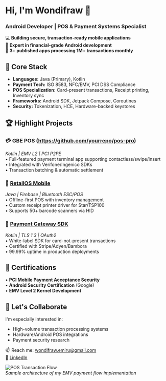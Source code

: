 # Hi, I'm Wondifraw 👋  
### Android Developer | POS & Payment Systems Specialist  

💻 **Building secure, transaction-ready mobile applications**  
🏦 **Expert in financial-grade Android development**  
📱 **3+ published apps processing 1M+ transactions monthly**  

## 🔧 Core Stack  
- **Languages:** Java (Primary), Kotlin  
- **Payment Tech:** ISO 8583, NFC/EMV, PCI DSS Compliance  
- **POS Specialization:** Card-present transactions, Receipt printing, Inventory sync  
- **Frameworks:** Android SDK, Jetpack Compose, Coroutines  
- **Security:** Tokenization, HCE, Hardware-backed keystores  

## 🏆 Highlight Projects  

### 💳 GBE POS (https://github.com/yourrepo/pos-pro)  
_Kotlin | EMV L2 | PCI P2PE_  
• Full-featured payment terminal app supporting contactless/swipe/insert  
• Integrated with Verifone/Ingenico SDKs  
• Transaction batching & automatic settlement  

### 🏪 [RetailOS Mobile](https://github.com/yourrepo/retailos)  
_Java | Firebase | Bluetooth ESC/POS_  
• Offline-first POS with inventory management  
• Custom receipt printer driver for Star/TSP100  
• Supports 50+ barcode scanners via HID  

### 💸 [Payment Gateway SDK](https://github.com/yourrepo/payment-sdk)  
_Kotlin | TLS 1.3 | OAuth2_  
• White-label SDK for card-not-present transactions  
• Certified with Stripe/Adyen/Bambora  
• 99.99% uptime in production deployments  

## 📜 Certifications  
• **PCI Mobile Payment Acceptance Security**  
• **Android Security Certification** (Google)  
• **EMV Level 2 Kernel Development**  

## 🤝 Let's Collaborate  
I'm especially interested in:  
- High-volume transaction processing systems  
- Hardware/Android POS integrations  
- Payment security research  

📫 Reach me: wondifraw.emiru@gmail.com  
🔗 [LinkedIn](https://linkedin.com/in/yourprofile)  

![POS Transaction Flow](https://via.placeholder.com/800x400?text=Android+POS+Architecture+Diagram)  
*Sample architecture of my EMV payment flow implementation*
